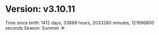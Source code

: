# Version: v3.10.11
Time since birth: 1412 days, 33888 hours, 2033280 minutes, 121996800 seconds
Season: Summer ☀️
